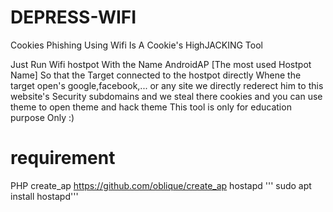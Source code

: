 # DEPRESS-WIFI
Cookies Phishing Using Wifi
Is A Cookie's HighJACKING Tool

Just Run Wifi hostpot With the Name AndroidAP [The most used Hostpot Name]
So that the Target connected to the hostpot directly
Whene the target open's google,facebook,... or any site we directly rederect him to 
this website's Security subdomains and we steal there cookies and you can use theme to
 open theme and hack theme
This tool is only for education purpose Only :)
# requirement
PHP
create_ap   https://github.com/oblique/create_ap
hostapd     ''' sudo apt install hostapd'''

